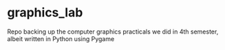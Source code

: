 # graphics_lab

Repo backing up the computer graphics practicals we did in 4th semester, albeit written in Python using Pygame
